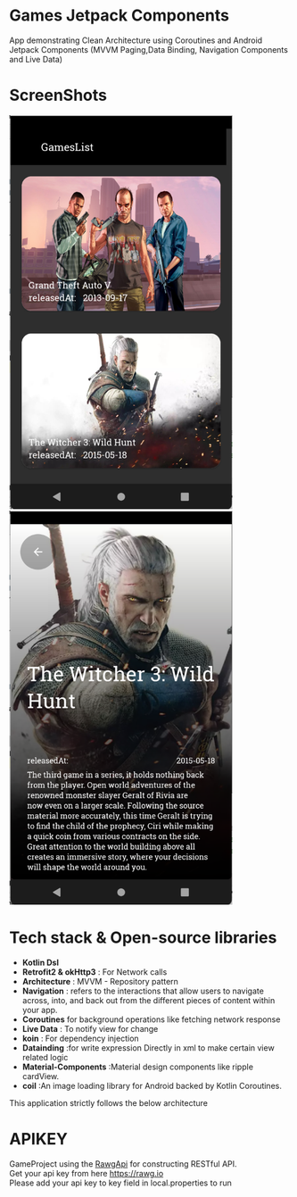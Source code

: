# Games Jetpack Components

App demonstrating Clean Architecture using Coroutines and Android Jetpack Components (MVVM Paging,Data Binding, Navigation Components and Live Data)

# ScreenShots

<p float="left">
  <img src="/screenShot/games.png" width="400" />
  <img src="/screenShot/gameDetails.png" width="400" /> 
</p>


# Tech stack & Open-source libraries

* **Kotlin Dsl** </br>
* **Retrofit2 & okHttp3** : For Network calls </br>
* **Architecture** : MVVM - Repository pattern </br>
* **Navigation** : refers to the interactions that allow users to navigate across, into, and back out from the different pieces of content within your app.
* **Coroutines** for background operations like fetching network response </br>
* **Live Data** : To notify view for change </br>
* **koin** : For dependency injection </br>
* **Datainding** :for write expression Directly in xml to make certain view related logic </br>
* **Material-Components** :Material design components like ripple cardView.
* **coil** :An image loading library for Android backed by Kotlin Coroutines. </br>
 

This application strictly follows the below architecture


# APIKEY

GameProject using the [RawgApi](https://rawg.io/apidocs) for constructing RESTful API. </br>
Get your api key from here https://rawg.io </br>
Please add your api key to key field in local.properties to run </br>
